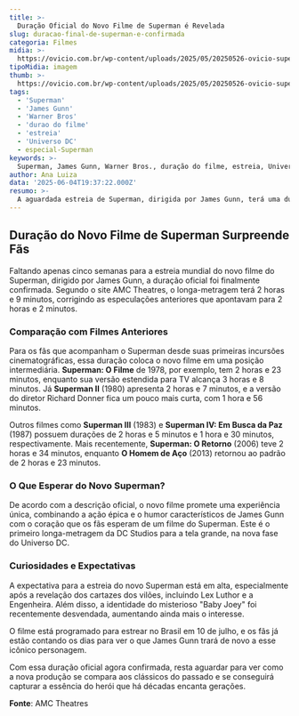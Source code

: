 ```yaml
---
title: >-
  Duração Oficial do Novo Filme de Superman é Revelada
slug: duracao-final-de-superman-e-confirmada
categoria: Filmes
midia: >-
  https://ovicio.com.br/wp-content/uploads/2025/05/20250526-ovicio-superman-banner-2.jpg
tipoMidia: imagem
thumb: >-
  https://ovicio.com.br/wp-content/uploads/2025/05/20250526-ovicio-superman-banner-2.jpg
tags:
  - 'Superman'
  - 'James Gunn'
  - 'Warner Bros'
  - 'durao do filme'
  - 'estreia'
  - 'Universo DC'
  - especial-Superman
keywords: >-
  Superman, James Gunn, Warner Bros., duração do filme, estreia, Universo DC
author: Ana Luiza
data: '2025-06-04T19:37:22.000Z'
resumo: >-
  A aguardada estreia de Superman, dirigida por James Gunn, terá uma duração oficial de 2 horas e 9 minutos, desmentindo as especulações anteriores. A estreia global está marcada para ocorrer em cinco semanas.
---
```


## Duração do Novo Filme de Superman Surpreende Fãs

Faltando apenas cinco semanas para a estreia mundial do novo filme do Superman, dirigido por James Gunn, a duração oficial foi finalmente confirmada. Segundo o site AMC Theatres, o longa-metragem terá 2 horas e 9 minutos, corrigindo as especulações anteriores que apontavam para 2 horas e 2 minutos.

### Comparação com Filmes Anteriores

Para os fãs que acompanham o Superman desde suas primeiras incursões cinematográficas, essa duração coloca o novo filme em uma posição intermediária. **Superman: O Filme** de 1978, por exemplo, tem 2 horas e 23 minutos, enquanto sua versão estendida para TV alcança 3 horas e 8 minutos. Já **Superman II** (1980) apresenta 2 horas e 7 minutos, e a versão do diretor Richard Donner fica um pouco mais curta, com 1 hora e 56 minutos.

Outros filmes como **Superman III** (1983) e **Superman IV: Em Busca da Paz** (1987) possuem durações de 2 horas e 5 minutos e 1 hora e 30 minutos, respectivamente. Mais recentemente, **Superman: O Retorno** (2006) teve 2 horas e 34 minutos, enquanto **O Homem de Aço** (2013) retornou ao padrão de 2 horas e 23 minutos.

### O Que Esperar do Novo Superman?

De acordo com a descrição oficial, o novo filme promete uma experiência única, combinando a ação épica e o humor característicos de James Gunn com o coração que os fãs esperam de um filme do Superman. Este é o primeiro longa-metragem da DC Studios para a tela grande, na nova fase do Universo DC.

### Curiosidades e Expectativas

A expectativa para a estreia do novo Superman está em alta, especialmente após a revelação dos cartazes dos vilões, incluindo Lex Luthor e a Engenheira. Além disso, a identidade do misterioso "Baby Joey" foi recentemente desvendada, aumentando ainda mais o interesse.

O filme está programado para estrear no Brasil em 10 de julho, e os fãs já estão contando os dias para ver o que James Gunn trará de novo a esse icônico personagem.

Com essa duração oficial agora confirmada, resta aguardar para ver como a nova produção se compara aos clássicos do passado e se conseguirá capturar a essência do herói que há décadas encanta gerações.

**Fonte**: AMC Theatres